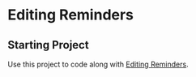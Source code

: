 # Editing Reminders

## Starting Project

Use this project to code along with [Editing Reminders](https://developer.apple.com/tutorials/app-dev-training/editing-reminders).